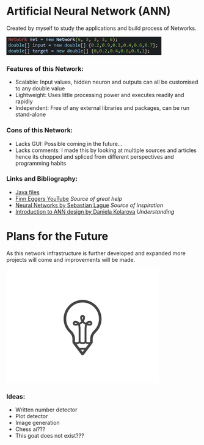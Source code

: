 # Artificial Neural Network (ANN)

Created by myself to study the applications and build process of Networks.

![Image of Code](code.png)


### Features of this Network:
- Scalable: Input values, hidden neuron and outputs can all be customised to any double value
- Lightweight: Uses little processing power and executes readily and rapidly
- Independent: Free of any external libraries and packages, can be run stand-alone


### Cons of this Network:
- Lacks GUI: Possible coming in the future...
- Lacks comments: I made this by looking at multiple sources and articles hence its chopped and spliced from different perspectives and programming habits


### Links and Bibliography:
- [Java files](src/network/)
- [Finn Eggers YouTube](https://www.youtube.com/channel/UCaKAU8vQzS-_e5xt7NSK3Xw) *Source of great help*
- [Neural Networks by Sebastian Lague](https://www.youtube.com/watch?v=bVQUSndDllU&list=PLFt_AvWsXl0frsCrmv4fKfZ2OQIwoUuYO) *Source of inspiration*
- [Introduction to ANN design by Daniela Kolarova](https://dzone.com/articles/designing-a-neural-network-in-java) *Understanding*


# Plans for the Future

As this network infrastructure is further developed and expanded more projects will come and improvements will be made.

<img alt="Image of Idea Bulb" src="idea.png" stlye="max-width:40%;"></img>


### Ideas:
- Written number detector
- Plot detector
- Image generation
- Chess ai???
- This goat does not exist???
